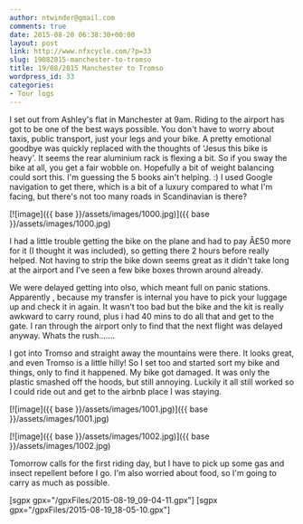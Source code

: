 ```yaml
---
author: ntwinder@gmail.com
comments: true
date: 2015-08-20 06:38:30+00:00
layout: post
link: http://www.nfxcycle.com/?p=33
slug: 19082015-manchester-to-tromso
title: 19/08/2015 Manchester to Tromso
wordpress_id: 33
categories:
- Tour logs
---
```


I set out from Ashley's flat in Manchester at 9am. Riding to the airport has got to be one of the best ways possible. You don't have to worry about taxis, public transport, just your legs and your bike. 
A pretty emotional goodbye was quickly replaced with the thoughts of 'Jesus this bike is heavy'. It seems the rear aluminium rack is flexing a bit. So if you sway the bike at all, you get a fair wobble on. Hopefully a bit of weight balancing could sort this. I'm guessing the 5 books ain't helping. :) 
I used Google navigation to get there, which is a bit of a luxury compared to what I'm facing, but there's not too many roads in Scandinavian is there?

[![image]({{ base }}/assets/images/1000.jpg)]({{ base }}/assets/images/1000.jpg)



I had a little trouble getting the bike on the plane and had to pay Â£50 more for it (I thought it was included), so getting there 2 hours before really helped. Not having to strip the bike down seems great as it didn't take long at the airport and I've seen a few bike boxes thrown around already. 

We were delayed getting into olso, which meant full on panic stations. Apparently , because my transfer is internal you have to pick your luggage up and check it in again. It wasn't too bad but the bike and the kit is really awkward to carry round, plus i had 40 mins to do all that and get to the gate. I ran through the airport only to find that the next flight was delayed anyway. Whats the rush....... 

I got into Tromso and straight away the mountains were there. It looks great, and even Tromso is a little hilly! So I set too and started sort my bike and things, only to find it happened. My bike got damaged. It was only the plastic smashed off the hoods, but still annoying. Luckily it all still worked so I could ride out and get to the airbnb place I was staying. 

[![image]({{ base }}/assets/images/1001.jpg)]({{ base }}/assets/images/1001.jpg)



[![image]({{ base }}/assets/images/1002.jpg)]({{ base }}/assets/images/1002.jpg)



Tomorrow calls for the first riding day, but I have to pick up some gas and insect repellent before I go. I'm also worried about food, so I'm going to carry as much as possible. 

[sgpx gpx="/gpxFiles/2015-08-19_09-04-11.gpx"]
[sgpx gpx="/gpxFiles/2015-08-19_18-05-10.gpx"]
